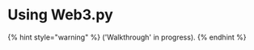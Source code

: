 # Using Web3.py

{% hint style="warning" %}
\('Walkthrough' in progress\).
{% endhint %}

###  <a id="introduction"></a>



